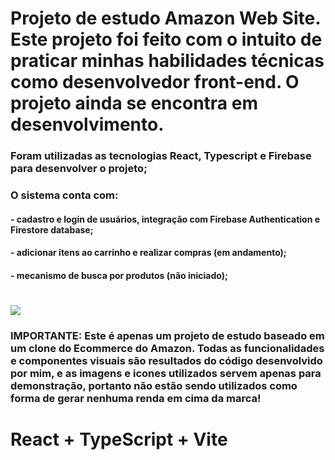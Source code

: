 # Projeto de estudo Amazon Web Site. Este projeto foi feito com o intuito de praticar minhas habilidades técnicas como desenvolvedor front-end. O projeto ainda se encontra em desenvolvimento.

### Foram utilizadas as tecnologias React, Typescript e Firebase para desenvolver o projeto;
### O sistema conta com:
#### - cadastro e login de usuários, integração com Firebase Authentication e Firestore database;
#### - adicionar itens ao carrinho e realizar compras (em andamento);
#### - mecanismo de busca por produtos (não iniciado);

# <img src="https://github.com/JRCavalheiro1/Amazon-Copy-Project_NOT-READY/assets/144833327/87b9c18d-868c-4a7b-8fdc-0b40f386dffa">

### IMPORTANTE: Este é apenas um projeto de estudo baseado em um clone do Ecommerce do Amazon. Todas as funcionalidades e componentes visuais são resultados do código desenvolvido por mim, e as imagens e icones utilizados servem apenas para demonstração, portanto não estão sendo utilizados como forma de gerar nenhuma renda em cima da marca! 

# React + TypeScript + Vite



